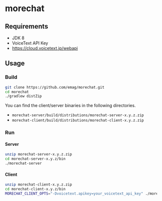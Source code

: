# morechat

## Requirements

* JDK 8
* VoiceText API Key
 * https://cloud.voicetext.jp/webapi

## Usage

### Build

``` sh
git clone https://github.com/emag/morechat.git
cd morechat
./gradlew distZip
```

You can find the client/server binaries in the following directories.

* `morechat-server/build/distributions/morechat-server-x.y.z.zip`
* `morechat-client/build/distributions/morechat-client-x.y.z.zip`

### Run

#### Server

``` sh
unzip morechat-server-x.y.z.zip
cd morechat-server-x.y.z/bin
./morechat-server
```

#### Client

``` sh
unzip morechat-client-x.y.z.zip
cd morechat-client-x.y.z/bin
MORECHAT_CLIENT_OPTS="-Dvoicetext.apikey=your_voicetext_api_key" ./morechat-client
```
